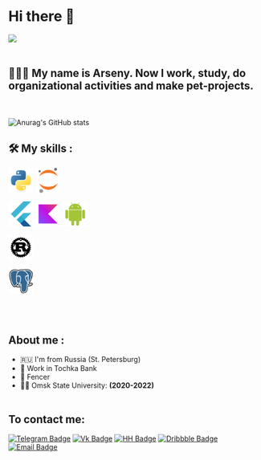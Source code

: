 # Hi there 👋

![](./coding.gif)
<br></br>

## 👨🏻‍💻 My name is Arseny. Now I work, study, do organizational activities and make pet-projects.  
<br></br>
![Anurag's GitHub stats](https://github-readme-stats.vercel.app/api?username=ars-kalinichenko&show_icons=true&theme=radical)



## 🛠️ My skills  :

<code><img height="50" src="https://github.com/devicons/devicon/blob/master/icons/python/python-original.svg" alt="python"></code>
<code><img height="50" src="https://github.com/devicons/devicon/blob/master/icons/jupyter/jupyter-original.svg" alt="jupyter"></code>

<code><img height="50" src="https://github.com/devicons/devicon/blob/master/icons/flutter/flutter-original.svg" alt="flutter"></code>
<code><img height="50" src="https://github.com/devicons/devicon/blob/master/icons/kotlin/kotlin-original.svg" alt="kotlin"></code>
<code><img height="50" src="https://github.com/devicons/devicon/blob/master/icons/android/android-original.svg" alt="android"></code>

<code><img height="50" src="https://github.com/devicons/devicon/blob/master/icons/rust/rust-plain.svg" alt="rust"></code>

<code><img height="50" src="https://github.com/devicons/devicon/blob/master/icons/postgresql/postgresql-original.svg" alt="postgresql"></code>

<br></br>

## About me :
* 🇷🇺 I'm from Russia (St. Petersburg)
* 🤍 Work in Tochka Bank
* 🤺 Fencer
* 👨‍🏫 Omsk State University: **(2020-2022)**
<br></br>
## To contact me:

[![Telegram Badge](https://img.shields.io/badge/-Telegram-0088cc?style=flat&logo=Telegram&logoColor=white&color=9cf)](https://t.me/bestelde_chaos)
[![Vk Badge](https://img.shields.io/badge/-Vkontakte-0088cc?style=flat&logo=VK&logoColor=white)](https://vk.com/bestelde_chaos)
[![HH Badge](https://img.shields.io/badge/-HeadHunter-0088cc?style=flat&logo=Hypothesis&logoColor=white&color=red)](https://omsk.hh.ru/resume/6a0246a5ff083b589f0039ed1f6f354178306d)
[![Dribbble Badge](https://img.shields.io/badge/-Dribbble-0088cc?style=flat&logo=Dribbble&logoColor=white&color=blueviolet)](https://dribbble.com/ars-kalinichenko)
[![Email Badge](https://img.shields.io/badge/-Email-0088cc?style=flat&logo=Gmail&logoColor=white&color=red)](https://ars.kalinichenko@gmail.com)
